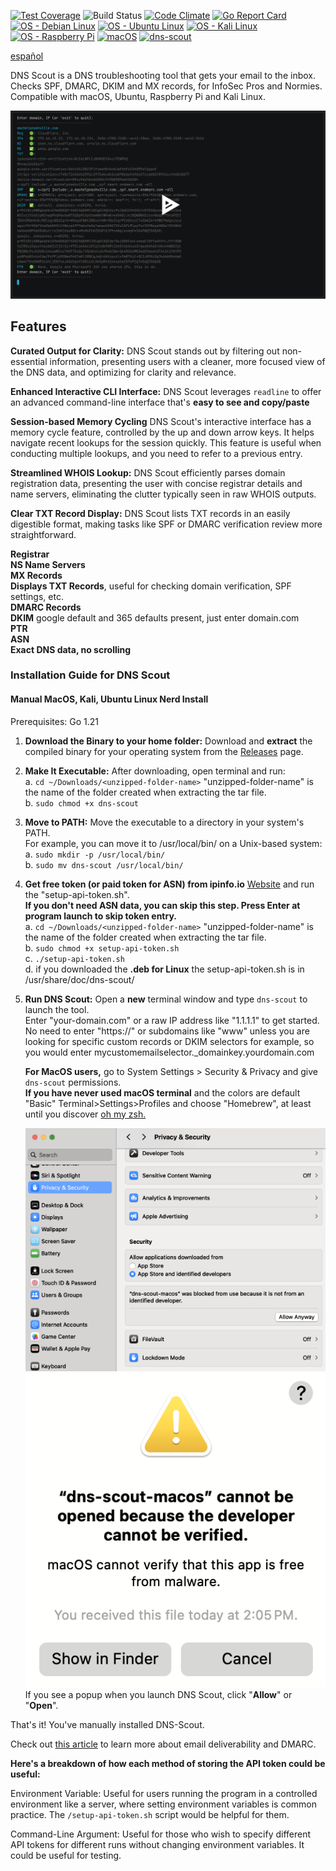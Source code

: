 [![Test Coverage](https://api.codeclimate.com/v1/badges/d4e845cc3d2bac221e50/test_coverage)](https://codeclimate.com/github/careyjames/dns-scout/test_coverage)
![Build Status](https://github.com/careyjames/dns-scout/actions/workflows/go.yml/badge.svg?branch=main)
[![Code Climate](https://codeclimate.com/github/careyjames/dns-scout/badges/gpa.svg)](https://codeclimate.com/github/careyjames/dns-scout)
[![Go Report Card](https://goreportcard.com/badge/github.com/careyjames/dns-scout)](https://goreportcard.com/report/github.com/careyjames/dns-scout)
[![OS - Debian Linux](https://img.shields.io/badge/OS-Debian_Linux-blue?logo=linux&logoColor=white)](https://snapcraft.io/install/dns-scout/debian "Go to Debian installer")
[![OS - Ubuntu Linux](https://img.shields.io/badge/OS-Ubuntu_Linux-blue?logo=linux&logoColor=white)](https://snapcraft.io/install/dns-scout/ubuntu "Go to Ubuntu installer")
[![OS - Kali Linux](https://img.shields.io/badge/OS-Kali_Linux-blue?logo=linux&logoColor=white)](https://www.kali.org/ "Go to Kali homepage")
[![OS - Raspberry Pi](https://img.shields.io/badge/OS-Raspberry_Pi-blue?logo=raspberry-pi&logoColor=white)](https://snapcraft.io/install/dns-scout/raspbian "Go to Raspberry Pi installer")
[![macOS](https://img.shields.io/badge/macOS-Silicon_and_Intel-blue?logo=apple&logoColor=white)](https://www.apple.com/macos/ "Go to Apple homepage")
[![dns-scout](https://snapcraft.io/dns-scout/badge.svg)](https://snapcraft.io/dns-scout)  

[español](https://github.com/careyjames/dns-scout/blob/main/README(espa%C3%B1ol).md)

DNS Scout is a DNS troubleshooting tool that gets your email to the inbox. Checks SPF, DMARC, DKIM and MX records, for InfoSec Pros and Normies. Compatible with macOS, Ubuntu, Raspberry Pi and Kali Linux.

[![asciicast](https://raw.githubusercontent.com/careyjames/dns-scout/main/dns-scout-screen-rec.png)](https://asciinema.org/a/619480?autoplay=1)



## Features

**Curated Output for Clarity:**
DNS Scout stands out by filtering out non-essential information,
presenting users with a cleaner, more focused view of the DNS data,
and optimizing for clarity and relevance.

**Enhanced Interactive CLI Interface:**
DNS Scout leverages `readline` to offer an advanced command-line interface
that's **easy to see and copy/paste**

**Session-based Memory Cycling**
DNS Scout's interactive interface has a memory cycle feature,
controlled by the up and down arrow keys. It helps navigate recent
lookups for the session quickly.
This feature is useful when conducting multiple lookups,
and you need to refer to a previous entry.

**Streamlined WHOIS Lookup:**
DNS Scout efficiently parses domain registration data,
presenting the user with concise registrar details and name servers,
eliminating the clutter typically seen in raw WHOIS outputs.

**Clear TXT Record Display:**
DNS Scout lists TXT records in an easily digestible format,
making tasks like SPF or DMARC verification review more straightforward.

**Registrar**  
**NS Name Servers**  
**MX Records**  
**Displays TXT Records**, useful for checking domain verification,
SPF settings, etc.  
**DMARC Records**  
**DKIM** google default and 365 defaults present, just enter domain.com  
**PTR**  
**ASN**  
**Exact DNS data, no scrolling**  

### Installation Guide for DNS Scout

#### Manual MacOS, Kali, Ubuntu Linux Nerd Install

Prerequisites: Go 1.21

1. **Download the Binary to your home folder:**
   Download and **extract** the compiled binary for your operating system from
   the [Releases](https://github.com/careyjames/dns-scout/releases) page.

2. **Make It Executable:**
   After downloading, open terminal and run:  
   a. ```cd ~/Downloads/<unzipped-folder-name>``` "unzipped-folder-name"
   is the name of the folder created when extracting the tar file.  
   b. ```sudo chmod +x dns-scout```

3. **Move to PATH:**
   Move the executable to a directory in your system's PATH.  
   For example, you can move it to /usr/local/bin/ on a Unix-based system:  
   a. ```sudo mkdir -p /usr/local/bin/```  
   b. ```sudo mv dns-scout /usr/local/bin/```

4. **Get free token (or paid token for ASN) from ipinfo.io**
   [Website](https://ipinfo.io) and run the "setup-api-token.sh".  
   **If you don't need ASN data, you can skip this step. Press Enter at program launch to skip token entry.**  
   a. ```cd ~/Downloads/<unzipped-folder-name>``` "unzipped-folder-name"
   is the name of the folder created when extracting the tar file.  
   b. ```sudo chmod +x setup-api-token.sh```  
   c. ```./setup-api-token.sh```  
   d. if you downloaded the **.deb for Linux** the setup-api-token.sh is in /usr/share/doc/dns-scout/  
   
5. **Run DNS Scout:**
   Open a **new** terminal window and type `dns-scout` to launch the tool.  
   Enter "your-domain.com" or a raw IP address like "1.1.1.1" to get started.  
   No need to enter "https://" or subdomains like "www" unless you are looking for specific custom records or DKIM selectors for example, so you would enter mycustomemailselector._domainkey.yourdomain.com  

   **For MacOS users,** go to System Settings > Security & Privacy and
   give `dns-scout` permissions.  
   **If you have never used macOS terminal** and the colors
   are default "Basic" Terminal>Settings>Profiles and choose "Homebrew",
   at least until you discover [oh my zsh.](https://github.com/ohmyzsh/ohmyzsh)

   ![Example IP records](mac-click-allow.png)![Dev not verified](dev-not-verified.png)  
   If you see a popup when you launch DNS Scout, click "**Allow**" or "**Open**".  

That's it! You've manually installed DNS-Scout.

Check out [this article](https://www.machelpnashville.com/dns-security-with-dmarc-and-spf-a-comprehensive-guide-to-stop-hackers/) to learn more about email deliverability and DMARC.  

**Here's a breakdown of how each method of storing the API token could be useful:**

Environment Variable: Useful for users running the program in a controlled
environment like a server,
where setting environment variables is common practice.
The ```/setup-api-token.sh``` script would be helpful for them.

Command-Line Argument: Useful for those who wish to specify different API tokens
for different runs without changing environment variables.
It could be useful for testing.
